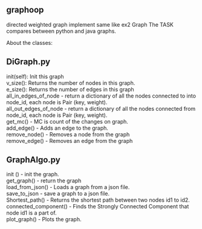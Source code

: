 ## graphoop

directed weighted graph implement same like ex2 Graph
The TASK compares between python and java graphs.

About the classes:
## DiGraph.py
init(self): Init this graph
<br />
v_size(): Returns the number of nodes in this graph.
<br />
e_size(): Returns the number of edges in this graph
<br />
all_in_edges_of_node - return a dictionary of all the nodes connected to into node_id, each node is Pair (key, weight).
<br />
all_out_edges_of_node - return a dictionary of all the nodes connected from node_id, each node is Pair (key, weight).
<br />
get_mc() - MC is count of the changes on graph.
<br />
add_edge() - Adds an edge to the graph.
<br />
remove_node() - Removes a node from the graph
<br />
remove_edge() - Removes an edge from the graph

## GraphAlgo.py
init () - init the graph.
<br />
get_graph() - return the graph 
<br />
load_from_json() - Loads a graph from a json file.
<br />
save_to_json - save a graph to a json file. 
<br />
Shortest_path() - Returns the shortest path between two nodes id1 to id2.
<br />
connected_component() - Finds the Strongly Connected Component that node id1 is a part of.
<br />
plot_graph() - Plots the graph.
